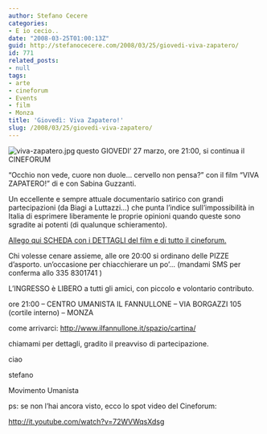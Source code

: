 ```yaml
---
author: Stefano Cecere
categories:
- E io cecio..
date: "2008-03-25T01:00:13Z"
guid: http://stefanocecere.com/2008/03/25/giovedi-viva-zapatero/
id: 771
related_posts:
- null
tags:
- arte
- cineforum
- Events
- film
- Monza
title: 'Giovedì: Viva Zapatero!'
slug: /2008/03/25/giovedi-viva-zapatero/
---
```


<img src='http://stefanocecere.com/wp-content/uploads/sites/3/2008/03/viva-zapatero.thumbnail.jpg' alt='viva-zapatero.jpg' align="left" />questo GIOVEDI&#8217; 27 marzo, ore 21:00, si continua il CINEFORUM
  
&#8220;Occhio non vede, cuore non duole&#8230; cervello non pensa?&#8221; con il film &#8220;VIVA ZAPATERO!&#8221; di e con Sabina Guzzanti.

Un eccellente e sempre attuale documentario satirico con grandi partecipazioni (da Biagi a Luttazzi&#8230;) che punta l&#8217;indice sull&#8217;impossibilità in Italia di esprimere liberamente le proprie opinioni quando queste sono sgradite ai potenti (di qualunque schieramento).
  
[Allego qui SCHEDA con i DETTAGLI del film e di tutto il cineforum.](http://stefanocecere.com/wp-content/uploads/sites/3/2008/03/volantino_vivazapatero.pdf "volantino_vivazapatero.pdf")

Chi volesse cenare assieme, alle ore 20:00 si ordinano delle PIZZE d&#8217;asporto. un&#8217;occasione per chiacchierare un po&#8217;&#8230; (mandami SMS per conferma allo 335 8301741 )

L&#8217;INGRESSO è LIBERO a tutti gli amici, con piccolo e volontario contributo.
  
ore 21:00 &#8211; CENTRO UMANISTA IL FANNULLONE &#8211; VIA BORGAZZI 105 (cortile interno) &#8211; MONZA
  
come arrivarci: <http://www.ilfannullone.it/spazio/cartina/>

chiamami per dettagli, gradito il preavviso di partecipazione.
  
ciao
  
stefano
  
Movimento Umanista

ps: se non l&#8217;hai ancora visto, ecco lo spot video del Cineforum:
  
<http://it.youtube.com/watch?v=72WVWqsXdsg>